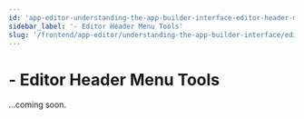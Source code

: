 ```yaml
---
id: 'app-editor-understanding-the-app-builder-interface-editor-header-menu-tools'
sidebar_label: '- Editor Header Menu Tools'
slug: '/frontend/app-editor/understanding-the-app-builder-interface/editor-header-menu-tools'
---
```


# - Editor Header Menu Tools

...coming soon.
